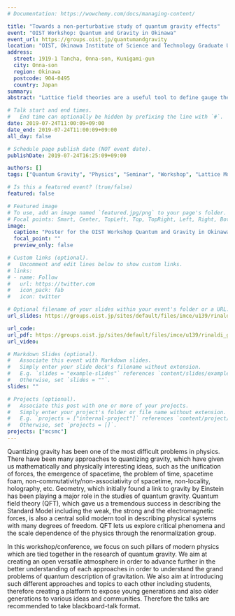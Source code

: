 ```yaml
---
# Documentation: https://wowchemy.com/docs/managing-content/

title: "Towards a non-perturbative study of quantum gravity effects"
event: "OIST Workshop: Quantum and Gravity in Okinawa"
event_url: https://groups.oist.jp/quantumandgravity
location: "OIST, Okinawa Institute of Science and Technology Graduate University"
address:
  street: 1919-1 Tancha, Onna-son, Kunigami-gun
  city: Onna-son
  region: Okinawa
  postcode: 904-0495
  country: Japan
summary:
abstract: "Lattice field theories are a useful tool to define gauge theories in their non- perturbative regime. At the same time, the gauge/gravity duality conjectures that certain gauge theories in the non-perturbative regime are dual to weakly-coupled gravity. This suggests the possibility of relating weakly-coupled gravity to gauge theories defined on the lattice. As a first step, this conjecture needs to be tested by comparing suitable observables on both sides of the duality. This first step has been successfully carried out as I will show and the duality can be used as a non-perturbative definition of gravity via gauge theories defined on a lattice, and can make new and unexpected predictions. I will show examples in D0-branes quantum mechanics and explore quantitatively and non- perturbatively both the gauge/gravity duality and phase transitions. In addition to testing the duality, we will add some predictions to stringy corrections in the gravity side, assuming the validity of the duality."

# Talk start and end times.
#   End time can optionally be hidden by prefixing the line with `#`.
date: 2019-07-24T11:00:09+09:00
date_end: 2019-07-24T11:00:09+09:00
all_day: false

# Schedule page publish date (NOT event date).
publishDate: 2019-07-24T16:25:09+09:00

authors: []
tags: ["Quantum Gravity", "Physics", "Seminar", "Workshop", "Lattice Monte Carlo", "Lattice Field Theory"]

# Is this a featured event? (true/false)
featured: false

# Featured image
# To use, add an image named `featured.jpg/png` to your page's folder.
# Focal points: Smart, Center, TopLeft, Top, TopRight, Left, Right, BottomLeft, Bottom, BottomRight.
image:
  caption: "Poster for the OIST Workshop Quantum and Gravity in Okinawa 2019"
  focal_point: ""
  preview_only: false

# Custom links (optional).
#   Uncomment and edit lines below to show custom links.
# links:
# - name: Follow
#   url: https://twitter.com
#   icon_pack: fab
#   icon: twitter

# Optional filename of your slides within your event's folder or a URL.
url_slides: https://groups.oist.jp/sites/default/files/imce/u139/rinaldi_gaugegravity_20min.pdf

url_code:
url_pdf: https://groups.oist.jp/sites/default/files/imce/u139/rinaldi_gaugegravity_20min.pdf
url_video:

# Markdown Slides (optional).
#   Associate this event with Markdown slides.
#   Simply enter your slide deck's filename without extension.
#   E.g. `slides = "example-slides"` references `content/slides/example-slides.md`.
#   Otherwise, set `slides = ""`.
slides: ""

# Projects (optional).
#   Associate this post with one or more of your projects.
#   Simply enter your project's folder or file name without extension.
#   E.g. `projects = ["internal-project"]` references `content/project/deep-learning/index.md`.
#   Otherwise, set `projects = []`.
projects: ["mcsmc"]
---
```



Quantizing gravity has been one of the most difficult problems in physics. There have been many approaches to quantizing gravity, which have given us mathematically and physically interesting ideas, such as the unification of forces, the emergence of spacetime, the problem of time, spacetime foam, non-commutativity/non-associativity of spacetime, non-locality, holography, etc. Geometry, which initially found a link to gravity by Einstein has been playing a major role in the studies of quantum gravity. Quantum field theory (QFT), which gave us a tremendous success in describing the Standard Model including the weak, the strong and the electromagnetic forces, is also a central solid modern tool in describing physical systems with many degrees of freedom. QFT lets us explore critical phenomena and the scale dependence of the physics through the renormalization group.

In this workshop/conference, we focus on such pillars of modern physics which are tied together in the research of quantum gravity. We aim at creating an open versatile atmosphere in order to advance further in the better understanding of each approaches in order to understand the grand problems of quantum description of gravitation. We also aim at introducing such different approaches and topics to each other including students, therefore creating a platform to expose young generations and also older generations to various ideas and communities. Therefore the talks are recommended to take blackboard-talk format.
